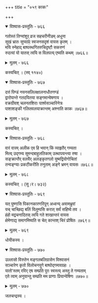 +++
title = "०५९ काकः"

+++



<details open><summary>विश्वास-प्रस्तुतिः - ७६६</summary>

गतोस्तं तिग्मांशुर् व्रज सहचरीनीडम् अधुना  
सुखं भ्रातः सुप्याṚ स्वजनसदृशं वायस कृतम् ।  
मयि स्नेहाद् बाष्पस्थगितरुचिदृष्टौ सकरुणं  
रुदत्यां यो यातस् त्वयि स विलपत्य् एष्यति कथम् ॥७६६॥
</details>

<details><summary>मूलम् - ७६६</summary>

गतोस्तं तिग्मांशुर् व्रज सहचरीनीडम् अधुना  
सुखं भ्रातः सुप्याṚ स्वजनसदृशं वायस कृतम् ।  
मयि स्नेहाद् बाष्पस्थगितरुचिदृष्टौ सकरुणं  
रुदत्यां यो यातस् त्वयि स विलपत्य् एष्यति कथम् ॥७६६॥
</details>


कस्यचित् । (स्व् ११४०)  



<details open><summary>विश्वास-प्रस्तुतिः - ७६७</summary>

दत्तं पिण्डं नयनसलिलक्षालनाधौतगण्डं  
द्वारोपान्ते गतदयितया सङ्गमान्वेषणाय ।  
वक्रग्रीवश् चलनतशिराः पार्श्वसञ्चारिनेत्रः  
पाशाशङ्की गलितवलयाक्रान्तम् अश्नाति काकः ॥७६७॥
</details>

<details><summary>मूलम् - ७६७</summary>

दत्तं पिण्डं नयनसलिलक्षालनाधौतगण्डं  
द्वारोपान्ते गतदयितया सङ्गमान्वेषणाय ।  
वक्रग्रीवश् चलनतशिराः पार्श्वसञ्चारिनेत्रः  
पाशाशङ्की गलितवलयाक्रान्तम् अश्नाति काकः ॥७६७॥
</details>


कस्यचित् ।  



<details open><summary>विश्वास-प्रस्तुतिः - ७६८</summary>

वारं वारम् अलीक एव हि भवान् किं व्याहृतैर् गम्यता  
मित्य् उद्गम्य सुमन्दबाहुलतिकाम् उत्थापयन्त्या रुषा ।  
सङ्क्रान्तैर् वलयैर् अलङ्कृतगलो युष्मद्वियोगोचितां  
तन्वङ्ग्याः प्रकटीकरीति तनुताम् अङ्गे भ्रमन् वायसः ॥७६८॥
</details>

<details><summary>मूलम् - ७६८</summary>

वारं वारम् अलीक एव हि भवान् किं व्याहृतैर् गम्यता  
मित्य् उद्गम्य सुमन्दबाहुलतिकाम् उत्थापयन्त्या रुषा ।  
सङ्क्रान्तैर् वलयैर् अलङ्कृतगलो युष्मद्वियोगोचितां  
तन्वङ्ग्याः प्रकटीकरीति तनुताम् अङ्गे भ्रमन् वायसः ॥७६८॥
</details>


कस्यचित् । (सु।र। ७३२)  



<details open><summary>विश्वास-प्रस्तुतिः - ७६९</summary>

यत् पुष्णासि पिकानकारणरिपून् अध्वन्य् अवामभ्रुवां  
यच् चाच्छिद्य बलिं विलुम्पसि करात् सर्वं सहिष्ये तव ।  
हंहो मद्वचनादितस् त्वयि गते शाखान्तरं वायस   
क्षेमेणाद्य समागमिष्यति स चेत् कान्तश् चिरं प्रोषितः ॥७६९॥
</details>

<details><summary>मूलम् - ७६९</summary>

यत् पुष्णासि पिकानकारणरिपून् अध्वन्य् अवामभ्रुवां  
यच् चाच्छिद्य बलिं विलुम्पसि करात् सर्वं सहिष्ये तव ।  
हंहो मद्वचनादितस् त्वयि गते शाखान्तरं वायस   
क्षेमेणाद्य समागमिष्यति स चेत् कान्तश् चिरं प्रोषितः ॥७६९॥
</details>


धोयीकस्य ।  



<details open><summary>विश्वास-प्रस्तुतिः - ७७०</summary>

उल्लासो विरुतेन मङ्गलबलिग्रासेन विश्वासनं   
सञ्चारेण कृतो विलोचनयुगे बाष्पोद्गमावग्रहः ।  
यातो’स्तम् रविर् एष सम्प्रति पुरः स्वस्त्य् अस्तु ते गम्यताम्   
एते त्वाम् अनुयान्तु सम्प्रति मम प्राणाः प्रियान्वेषिणः ॥७७०॥
</details>

<details><summary>मूलम् - ७७०</summary>

उल्लासो विरुतेन मङ्गलबलिग्रासेन विश्वासनं   
सञ्चारेण कृतो विलोचनयुगे बाष्पोद्गमावग्रहः ।  
यातो’स्तम् रविर् एष सम्प्रति पुरः स्वस्त्य् अस्तु ते गम्यताम्   
एते त्वाम् अनुयान्तु सम्प्रति मम प्राणाः प्रियान्वेषिणः ॥७७०॥
</details>


जलचन्द्रस्य ।  


